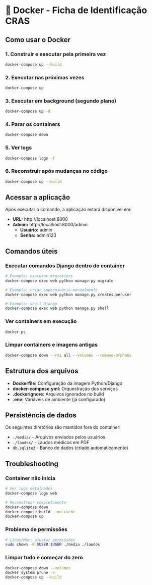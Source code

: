 # 🐳 Docker - Ficha de Identificação CRAS

## Como usar o Docker

### 1. Construir e executar pela primeira vez
```bash
docker-compose up --build
```

### 2. Executar nas próximas vezes
```bash
docker-compose up
```

### 3. Executar em background (segundo plano)
```bash
docker-compose up -d
```

### 4. Parar os containers
```bash
docker-compose down
```

### 5. Ver logs
```bash
docker-compose logs -f
```

### 6. Reconstruir após mudanças no código
```bash
docker-compose up --build
```

## Acessar a aplicação

Após executar o comando, a aplicação estará disponível em:
- **URL:** http://localhost:8000
- **Admin:** http://localhost:8000/admin
  - **Usuário:** admin
  - **Senha:** admin123

## Comandos úteis

### Executar comandos Django dentro do container
```bash
# Exemplo: executar migrations
docker-compose exec web python manage.py migrate

# Exemplo: criar superusuário manualmente
docker-compose exec web python manage.py createsuperuser

# Exemplo: shell Django
docker-compose exec web python manage.py shell
```

### Ver containers em execução
```bash
docker ps
```

### Limpar containers e imagens antigas
```bash
docker-compose down --rmi all --volumes --remove-orphans
```

## Estrutura dos arquivos

- **Dockerfile:** Configuração da imagem Python/Django
- **docker-compose.yml:** Orquestração dos serviços
- **.dockerignore:** Arquivos ignorados no build
- **.env:** Variáveis de ambiente (já configurado)

## Persistência de dados

Os seguintes diretórios são mantidos fora do container:
- `./media/` - Arquivos enviados pelos usuários
- `./laudos/` - Laudos médicos em PDF
- `db.sqlite3` - Banco de dados (criado automaticamente)

## Troubleshooting

### Container não inicia
```bash
# Ver logs detalhados
docker-compose logs web

# Reconstruir completamente
docker-compose down
docker-compose build --no-cache
docker-compose up
```

### Problema de permissões
```bash
# Linux/Mac: ajustar permissões
sudo chown -R $USER:$USER ./media ./laudos
```

### Limpar tudo e começar do zero
```bash
docker-compose down --volumes
docker system prune -a
docker-compose up --build
```
